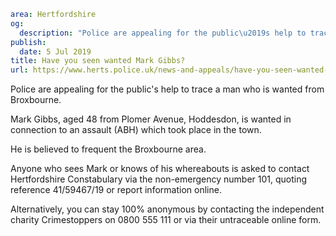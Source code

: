 ```yaml
area: Hertfordshire
og:
  description: "Police are appealing for the public\u2019s help to trace a man who is wanted from Broxbourne."
publish:
  date: 5 Jul 2019
title: Have you seen wanted Mark Gibbs?
url: https://www.herts.police.uk/news-and-appeals/have-you-seen-wanted-mark-gibbs-0453k
```

Police are appealing for the public's help to trace a man who is wanted from Broxbourne.

Mark Gibbs, aged 48 from Plomer Avenue, Hoddesdon, is wanted in connection to an assault (ABH) which took place in the town.

He is believed to frequent the Broxbourne area.

Anyone who sees Mark or knows of his whereabouts is asked to contact Hertfordshire Constabulary via the non-emergency number 101, quoting reference 41/59467/19 or report information online.

Alternatively, you can stay 100% anonymous by contacting the independent charity Crimestoppers on 0800 555 111 or via their untraceable online form.
